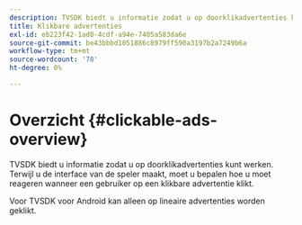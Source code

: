 ```yaml
---
description: TVSDK biedt u informatie zodat u op doorklikadvertenties kunt werken. Terwijl u de interface van de speler maakt, moet u bepalen hoe u moet reageren wanneer een gebruiker op een klikbare advertentie klikt.
title: Klikbare advertenties
exl-id: eb223f42-1ad0-4cdf-a94e-7405a583da6e
source-git-commit: be43bbbd1051886c8979ff590a3197b2a7249b6a
workflow-type: tm+mt
source-wordcount: '78'
ht-degree: 0%

---
```


# Overzicht {#clickable-ads-overview}

TVSDK biedt u informatie zodat u op doorklikadvertenties kunt werken. Terwijl u de interface van de speler maakt, moet u bepalen hoe u moet reageren wanneer een gebruiker op een klikbare advertentie klikt.

Voor TVSDK voor Android kan alleen op lineaire advertenties worden geklikt.
